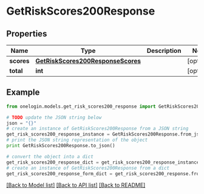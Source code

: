 # GetRiskScores200Response


## Properties
Name | Type | Description | Notes
------------ | ------------- | ------------- | -------------
**scores** | [**GetRiskScores200ResponseScores**](GetRiskScores200ResponseScores.md) |  | [optional] 
**total** | **int** |  | [optional] 

## Example

```python
from onelogin.models.get_risk_scores200_response import GetRiskScores200Response

# TODO update the JSON string below
json = "{}"
# create an instance of GetRiskScores200Response from a JSON string
get_risk_scores200_response_instance = GetRiskScores200Response.from_json(json)
# print the JSON string representation of the object
print GetRiskScores200Response.to_json()

# convert the object into a dict
get_risk_scores200_response_dict = get_risk_scores200_response_instance.to_dict()
# create an instance of GetRiskScores200Response from a dict
get_risk_scores200_response_form_dict = get_risk_scores200_response.from_dict(get_risk_scores200_response_dict)
```
[[Back to Model list]](../README.md#documentation-for-models) [[Back to API list]](../README.md#documentation-for-api-endpoints) [[Back to README]](../README.md)


